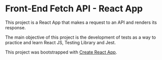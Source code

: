 # Front-End Fetch API - React App

This project is a React App that makes a request to an API and renders its response.

The main objective of this project is the development of tests as a way to practice and learn React JS, Testing Library and Jest.

This project was bootstrapped with [Create React App](https://github.com/facebook/create-react-app).
